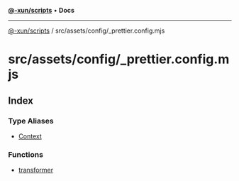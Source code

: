 [**@-xun/scripts**](../../../../README.md) • **Docs**

***

[@-xun/scripts](../../../../README.md) / src/assets/config/\_prettier.config.mjs

# src/assets/config/\_prettier.config.mjs

## Index

### Type Aliases

- [Context](type-aliases/Context.md)

### Functions

- [transformer](functions/transformer.md)
